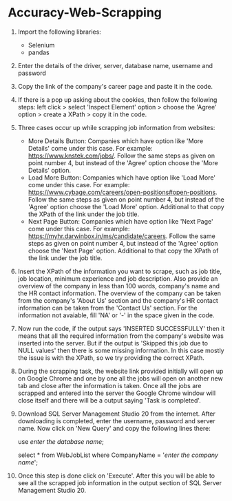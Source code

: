 # Accuracy-Web-Scrapping

1. Import the following libraries:
   - Selenium
   - pandas

2. Enter the details of the driver, server, database name, username and password

3. Copy the link of the company's career page and paste it in the code.

4. If there is a pop up asking about the cookies, then follow the following steps: left click > select 'Inspect Element' option > choose the 'Agree' option > create a XPath > copy it in the code.

5. Three cases occur up while scrapping job information from websites:
   - More Details Button: Companies which have option like 'More Details' come under this case. For example: https://www.knstek.com/jobs/. Follow the same steps as given on point number 4, but instead of the 'Agree' option choose the 'More Details' option.
   - Load More Button: Companies which have option like 'Load More' come under this case. For example: https://www.cybage.com/careers/open-positions#open-positions. Follow the same steps as given on point number 4, but instead of the 'Agree' option choose the 'Load More' option. Additional to that copy the XPath of the link under the job title.
   -  Next Page Button: Companies which have option like 'Next Page' come under this case. For example: https://myhr.darwinbox.in/ms/candidate/careers. Follow the same steps as given on point number 4, but instead of the 'Agree' option choose the 'Next Page' option. Additional to that copy the XPath of the link under the job title.
  
6. Insert the XPath of the information you want to scrape, such as job title, job location, minimum experience and job description. Also provide an overview of the company in less than 100 words, company's name and the HR contact information. The overview of the company can be taken from the company's 'About Us' section and the company's HR contact information can be taken from the 'Contact Us' section. For the information not avaiable, fill 'NA' or '-' in the space given in the code.

7. Now run the code, if the output says 'INSERTED SUCCESSFULLY' then it means that all the required information from the company's website was inserted into the server. But if the output is 'Skipped this job due to NULL values' then there is some missing information. In this case mostly the issue is with the XPath, so we try providing the correct XPath.

8. During the scrapping task, the website link provided initially will open up on Google Chrome and one by one all the jobs will open on another new tab and close after the information is taken. Once all the jobs are scrapped and entered into the server the Google Chrome window will close itself and there will be a output saying 'Task is completed'.

9. Download SQL Server Management Studio 20 from the internet. After downloading is completed, enter the username, password and server name. Now click on 'New Query' and copy the following lines there:

   use *enter the database name*;

   select * from WebJobList where CompanyName = '*enter the company name*';

11. Once this step is done click on 'Execute'. After this you will be able to see all the scrapped job information in the output section of SQL Server Management Studio 20.
